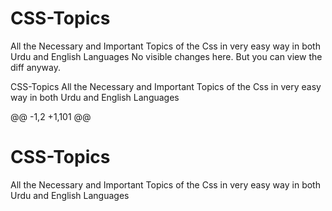 # CSS-Topics
All the Necessary and Important Topics of the Css in very easy way in both Urdu and English Languages
No visible changes here.
But you can view the diff anyway.

CSS-Topics
All the Necessary and Important Topics of the Css in very easy way in both Urdu and English Languages

@@ -1,2 +1,101 @@
 # CSS-Topics
 All the Necessary and Important Topics of the Css in very easy way in both Urdu and English Languages

 </head>
 <!-- 0-pseudo classes:- are the built in classes like a:hover/visited{color:blue} here hover and visited are pseudo classes,
 1- aur hm kisi elemnt ki class ko b pseudo class k saath use kr skty hn like elemnt.htmlclassname:pseudoclass{color:white}
 ,2-kisi element pe agr hover kre tu koi dosra elemnt b show krva skty hn like this div:hover h1{display:block}mtlb jo elemnts ko show krvana hu unko container k ander rakhty hn jesy ye ab h1 ko show krvay ga jo k div k ander h,
 3-first psceudo child classes like this p:first-child{color:blue}ye classes basically jo conatiners k ander first elemnt huga us pe style kr dy ga,aur agr bht sary let suppose bold words hu bold tag k ander paragraph me tu phr usko aesy select kre gy like this -- p b:first-child{color:blue} aur agr bht sary paragraph hu un me se first bold chaay hu tu phr aesy likhy gy --p:first-child b{color:blue}
 4- agr hm kisi particular numbering like even,odd,ya sequence pe style krna hu tu phr p:nth-child{} esko class ko use kre gy,
 5- last-child aur first-child same hn aur nth-child
 1-pseudo elements:-ye basically kisi ek elemnt k content pe kaam krta h jbk pseudo classes pory elemnt pr kaam krty hn ,pseudo elemnts ko aesy use kr skty hn like this p::first-letter/line{font-size:40px},aur agr kisi ek letter pe kaam krna hu kisi line k tu phr hm html me class ka use kr k css kr skty hn like this p.classname::first-letter{color:red},aur letter k saath saath kisi hm line ko b ek saath css kr skty hn like this p::first-ltter ::first-line{color:red},aur hm esi trh p/.classname::before/after/marker aur b bht se hn use kr skty hn{content:"kch b yaha kr skty hn like img insert kr stkyhn,url aur text wgra"}
 A-there are three ways for styling 1-inline:- mean on single element/tag,
 2-internal:- basically jitny b elements ya tag hu gy same wo sb ko style hu jaay ga mostly on a single page we apply this,
 if we apply external css then the priority of external will be applied not internal but if inline is already used then its priority will be prefer
 but if we want to prefer any one of these three then we will use !important in that prefer style either inline,external,internal
 3-external :-mtlb jo parent pe style kre gy
 B- selectors:-
 (a)-1-element,2-id,3-class,4-grouping(mtlb k 2,3, jitny b krna chay unko aktha style kr skty hn like id,class,element{color:white})
 -2 attribute selectors:- mtbl jb hmko kisi attribute pe style krna hu tu phr ye selector use krty hn jesa k classes,dosry parameters like this [class |='.desing']{color:red} mtlb k ye property hr us pe apply hugi jiski class ka name desing ya followed by hyphen hu,aur [class^='.design'] jaha b design class aay usko apply kr do,aur agr koi aesi selct krna chaty hn jaha end with design hu like this [class $='design'],aur agr sari classes pe apply krna chaty hn jo design se start hu tu phr [class*='design'],aur hm ne agr kisi container m kahien class use ki hue h tu phr aesay huga p[class]{color;red} ,same for href,target aur dosri properties kliy use kr skty hn like this a[href]{colore:red} aur agr parameters ko values pass ki hue hn tu phr unko values se access kr skty hn like this a[target='value']{color:red}
 -3 >combinator:- ye basically hm kisi container class ko agr child pe direct use krna chaay tu ye > operator use krty hn
 C- difference between postion and align is that in postion we set the location of the a elemnt and in alignment we set the content
 D-link States:- unvisited,visited,hover,active(when a button clik that time its color of state)
 v.vIMp E-Display(inline,block mean if display none then visibilty property will also do the same ) in css inline srf wohe jaga lety hn jitna unka size huta h aur bki dono pori line ka size lety hn es liy enko block elements kehty hn,
 so if we want to change them into one another we use display properties aur inline always ek he line me aa jaaty hn unko alg krny kliy break tag ka use kr skty hn
 also when we use display then we cant use the margin top and bottom for block but other margin type can use also for all the margin if we use the inline-block
 similar for inline we cant change the height and width mtlb k dono me jo properties hm use ni kr skty wo hm inline-block k through kr skty hn
 vvImp F-Position:-static(ye postion by default aati h so esko mention krny ki zaroorat ni h),relative(ye apni original/static postion se apni postion set krta h aur es me b top,left,right wgra set krny huty hn es me parent ko relative rakhna huta h aur child ko phr koi b position dy skty agr aesa ni krty tu child es k parent mtlb es se pechly waly element ka ya page ki postion k hisaab se set kr le ga),fixed(es me ye huta h k jo elemnt huta h wo apni postion pe fixed rehta h mtlb jb screen scroll krty hn tu bki scroll hu jaaty hn but ye ni huta h ),sticky(es me ye huta h k jo elemnt huta h uski jo b position pixel k according set ki huti either on left,right,top ya bottom jb b wo us pixel position pe pohnchta h tu phr ja kr wo stick hu jata h aur bki sb scroll huta h),absolute(es me element apny parent k hisaab se position leta h aur css me hmy top,left,right wgra b position k saath mention krny huty hn aur es me agr koi gap aata h tu wo uska jo next elemnt huta h fill kr dta h mtlb k wo gap ki jaga pe aa jata h)
 (z-index:- ye basically do box k content ko kitna overlap kr stka h aur ye us waqt use huta jb hm ne position set ki huti h aur eski value plus aur minus me dety hn)
 vvImp G-CSS FLEX:- the flex layout allows responsive elements within a container to be automatically arranged depending upon screen size mtlb k different devices ki screens me ,ye b display property ko follow krty hn like this .class{display:flex;flex-wrap:wrap,frex-direction:row/column/reverse,align-items:flexe-center/start/end,justify-content:flex-end/start/center}--these were the properties for the flex box aur agr flex items ki properties krni hu tu phr <p style="order:7";flex-basis(ye basically height/width pe work krta h):50px;flex-grow(ye jesy jesy screen ka size bdhta h ye size ko adjust krta h):3;flex-shrink(ye screen k accord. ye jis item pe apply huga usk size ko tezi se shrink krega:3)>5</p> tu ab ye es paragraph ko 7index pe display krega hm en propeties ki values ko aktha b likh skty hn like this <style =flex:20,30,10px>
 H-Float and Clear:-jesy hm inline aur block use krty thy wesy he ye use huty hn float tb use huty hn jb inline elements ko ek he line me rakhna hu jb space availble hu ye b basically layouts ko desing krny me use huty hn,agr hm ne kch elements ki value float set kr rakhi hu aur ek aur elemnt le us me float set na kre tu phr wo overlap kr jata h tu es problem ko overcome krny kliy clear ka use krty hn phr like this .design{float:left},.deisgn1{clear:both},aur ji containers ko ek he line me rakhna hu chaay left se ya right se mtlb jaha pe space hu tu phr un containers ki tarteeb ko us hisaab se rakhy gy html me


 css topics
 1-grid
 es me rows aur columns huty hn aur jo items huti hn wo b elg se container huty hn aur enki different properties huti hn like grid-column/row-start/end:1 3 ye columns/row ko merge kr k utna size le ly ga,shortcut way is grid-column/row:1/3 ek aur b way h grid-area:1gridcolumnstart/2gridrowstart/3gridcolumnend/4gridrowend
 display:grid,grid-column/row-template:auto auto auto,ye basically height kliy huta h aur row wala width kliy ,gap:10,20px agr srf ek value hu tu dono kliy apply huga
 justify-content: space -around--ye equal left/right se space leta h sb items kliy externally ,space-between--ye items k dermiyaan equal space kr deta h, similar start/end/center --mtlb k ye items ko start/end/center me kr deta h
 grid kliy spert properties hn jesy k opr hn aur items kliy tag ya class k through css apply kre gy
 2-Animations
 div{position:relative,--ye agr ni dy gy tu movement ni hugi
 animation-name:design,
 animation -delay:2sec,
 animation -iteration-count:3,
 animation -ditection:reverse,
 animation -timing-function:easein/out/linear
 animation-duration:2sec
 shortcut way to write all these properties
 animation:design 2s linear 5s infinite reverse}
 @keyframe design {from{backgrndcolor:blue}
 to{bckgrndcolor:red} esko likhny ka dosra way aesy b h 0%{left:10,top:20px;bgcolor:blue}50%{left:20,too:30px;bgcolor:red}70%{bgcolor:green}100%{bgcolor: orange}}

 3-Transition to show the 2D/3D effect
 div{color:red,
 border:5px,
 bgcolor:10px
 transition:width/height 5s
 }
 div:hover{width/height:100px,
 transform:rotate/skew/scale/translate--ye basically 3D effect deti h ye property
 transform:translate (x,y axis pe kitna rotate krna h,
 transform:rotate(40deg),
 transform:skew(45deg)--ye thoda thircha hu jata h es me
 transform:scale(2,2)--ye basically width aur height mtlb size ko kam aur bdhata h mtlb width ya height ko double krna h ya half hm ye kisi ek x ya y axis ki trf b kr skty hn
 ek aur shortcut treqa b h
 transform: matrix ( es me opr wali sari properties apply kr skty hn like this 2,0.5,0.0,0.2)}--en transition properties ko hm animation me b from and to me b pass kr skty h

 4-Media Query
 it is applied for different devices like screen, print, speech and all
 @media screen/print -- hm (orientation: portrait/landscape property b use krty hn, ye basically ek dosry k kam aur zda huny pe css apply krty hn like agr height kam hu aur width zda hu tu phr jo b css apply krna chaaty hn wo apply kr dy gy), (min/max-width:500px)-- ya dono function ko alg alg b use kr skty hn aur and likh kr dono function ko b use kr skty hn ek saath aur agr koi ek cndtn chlani hut tu phr do function k bw comma daal dy
 {
 div{
 bgcolor:red
 }
 }
 Css selectors:
 1-element,ID,class
 Css selectors combination
 1-element k saath uski class ->h1.class{},2-both class and ID->#Id.class{},3-ancesstors->parent .child{},tag.class child.class{}, .1stclass, .2ndclass{},*{} for entire web page
 CSS Loading ways
 1-Inline->style on tag, 2-Style element->head tag me ja kr waha style tag me style krna
 3-External Style-> in separate file css code rakha jaay
 Specificity 0,0,0,0:here frst 0 is the inline element-->where 0,1,0,0 this showing the spcfcty of id,nd 0,0,1,0 this showing the class spcfcty
 ID>class>tag ye show kr rahy hn k id ki sb se zda specificity h aur phr class ki aur phr tag ki
 Aur do classes hu ek he tag ki u m se dosri wli ki zda huti h,but agr agr classes ,id se b zda kisi element ko pscfc banana hu tu phr classes se pehly us tag ko b likh dy gy i.e. h1 class1 .class2{clor:red},aur agr me ne bht se elements ko ek class pass kr rahi h tu phr us class ki spcfcty zda hugi,esko smjhny kliy ye bt yaad rakhy k id,class aur element ka ek ek number h so jiska jitna zda number bnega uski utni zda spcfcty hugi thats set i.e. h1 class1 class2 class3 {} aur h1class1class2{} es me pehly waly ki spcfcty zda hugi q kus k numbers zda bn rahy hn,esi trh kisi block element ki spcfcty zd hugi inline elemnet se aur agr body ki bt ki jaay tu uski sb se zda hugi q k s me sary element aa jaaty hn,agr kisi ko strictly spcfc bnana hu tu us k saath important likh diya jata h
 Colors Selecting Ways(RGB->#000000 and these values start form 0to255):
 1-Simple select the color 2-By Decimal Number 0-9,3-Hexa Decimal->0toA-F where A=10,F=15#ffffffff,4->colors:rgb(255,0,0,0to1–and this value is transparency 0 mean no and 1 mean full transparency and btween them like 0.5 or something else is best value),5-colors:hsl/hsla(0to360,saturation->0to100% this mean how much color should be,0to100%lightness color 0%mean no lightness and 100%lightness,0)
 Measurements units:
 1-pixel->when the content size si fixed on the parent/page/screen then is used
 2-Percentage->it take the space by percentage of the entire parent/page/screen size
 3-em->it is mostly used for font when padding around the fonts and offers the actual fonts size of the parent font mtlb k agr koi parent font hu as a element aur us kneechy koi box hu tu us box ko us font se padding deny kliy use krty hn and the font size=16px =1em and we can use 2em=32px and so on 1em=100%
 4-rem->it is similar to em but it offers the size of the root of the document/screen/page,mtlb k ye padding ko screen ya page keh le us k hisaab se deta h aur opr wala us k opr koi font hu tu wo us k hisab se deta h and also em is relative to the parent and rem is not
 5-vw/vh(view width/height)->1vw=1% of the entire screen size either it is width or height and not relative to the parent size
 Box Model/Container:
 Yr basically cpbm pattern ko follow krta h jis me(content,padding,border radius,margin)
 FlexBox→yr layout ko design krny kliy use huta h aur ye one dimensional huta h either row ya column at a time
 1-Cross-axis;when layout will be row/main-axis then main will be column
 2-Main-axis:when layout will be column/cross-axis mtlb row then main axis will be horizontal mtlb simple sa ye h k items ko main axis ya orw k hisaab se set krna chaty hn ya cross-axis/column k i.e. main-axis<—-item1--item2---item3----------> or cross-axis vertical k hisab se item aay gi
 Asl es me ye ek container huta h jis me flexibility(expandig/shrinkign of the flex container) behave krta h jb hm container ko display:flex krty hn aur es me aur containers ko b rakha jata h,aur es me jo content huta h usko hm set kr skty hn justify-content ye property asl me jo containers flex container k under huty hn unko row wise set krta h aur ek property huti h items ko jo en containers k undr jo k content ko set krti h ,aur ek align item property huti h jo k containers ko cross axis jo k column wise set krta h,aur ek align content propert huti h jo k containers k both cross aur main axis k hisaab se set krti h,flex-wrap:wrap b use krty hn mtlb row ko column aur column ko ro wme change kr dta h,flex-shrink jo hr continaers ko shrink huny se bcha leti h aur flex-grow jo k cotainers ko grow krti h mtlb k remaining space ko occupy krti h aur agr chty hn k container double space occupy kre dosry container k hisaab se tu phr flex-basis:0 set kr dy aur align-self:center/end mtlb k containers ko axis ya main axis k hisaab se set krta h,order;1/2/3 mtlb k kis item ko pehly ya bd me rkhna h,
 Imp ye k ye properties alg alg content pe apply ki ja skti hn aur parent flex box pe laga kr bkio ko wesy normal properties se set kr k b kiya ja skta h aur flex:0 1px mtlb k ek sngle lign me b grow aur shrink property ko apply kr skty hn
 CSS Grid:
 Container ko grid bnany kliy hm display:grid property use krty hn,grid-template-column/rows/auto:10px 20px/fr(same to flex grow)/repeat(4,100px)/minmax(10px,20px/auto) ye columns bna dy ga,gap deny kliy rows k between grd-row/column-gap/grid-gap:10px,grid-template-area: ‘header header’ ‘content suede1’ ‘contentsied2’ container1{grid-area:header} contaienr2{grid-area:contet} similar for all ,container1{grid-column/row-start/end/grid-column/row:span 2 1/ -2 1/2/3}mtlb kknsa element pehly rakhna h aur knsa bd me,kesy algin krna h containers(justify-content/items:center),align-content/items:stretch->mtlb k cross axis aur main axis k saath item align krna ko aur un me content ko grid container k undr ,difference ye h justify chaay content hu ya item wo apny parent k hisaab se huta h set aur align apny parent k hisab se jis k undr wo lie kr raha huta h, aur justify/align-self:center
